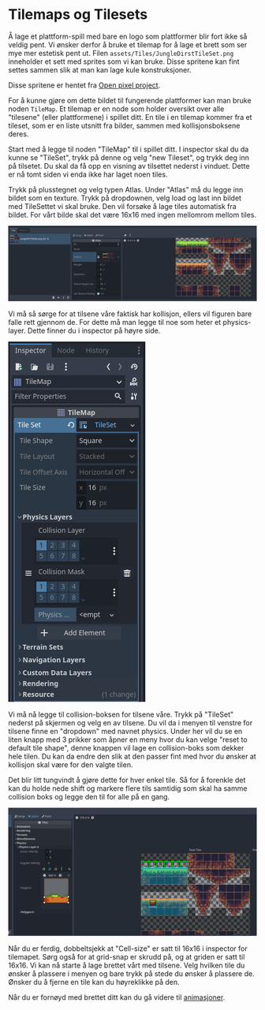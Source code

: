 # Tilemaps og Tilesets

Å lage et plattform-spill med bare en logo som plattformer blir fort
ikke så veldig pent. Vi ønsker derfor å bruke et tilemap for å lage et
brett som ser mye mer estetisk pent ut. Filen `assets/Tiles/JungleDirstTileSet.png`
inneholder et sett med sprites som vi kan bruke. Disse spritene kan fint settes
sammen slik at man kan lage kule konstruksjoner.

Disse spritene er hentet fra [Open pixel project](https://www.openpixelproject.com/).

For å kunne gjøre om dette bildet til fungerende plattformer kan man bruke noden
`TileMap`. Et tilemap er en node som holder oversikt over alle "tilesene"
(eller plattformene) i spillet ditt. En tile i en tilemap kommer fra et tileset,
som er en liste utsnitt fra bilder, sammen med kollisjonsboksene deres.

Start med å legge til noden "TileMap" til i spillet ditt. I inspector skal du
da kunne se "TileSet", trykk på denne og velg "new Tileset", og trykk deg 
inn på tilsetet. Du skal da få opp en visning av tilsettet nederst i vinduet.
Dette er nå tomt siden vi enda ikke har laget noen tiles.

Trykk på plusstegnet og velg typen Atlas. Under "Atlas" må du legge inn bildet som en
texture. Trykk på dropdownen, velg load og last inn bildet med TileSettet vi skal bruke.
Den vil forsøke å lage tiles automatisk fra bildet. For vårt bilde skal det være 16x16 med 
ingen mellomrom mellom tiles.

![Bilde av tileset](./bilder/tileset.png)

Vi må så sørge for at tilsene våre faktisk har kollisjon, ellers vil figuren bare falle
rett gjennom de. For dette må man legge til noe som heter et physics-layer. Dette finner
du i inspector på høyre side. 

![Bilde av inspector for å legge til fysikk](./bilder/tilemap-physics-layer.png)

Vi må nå legge til collision-boksen for tilsene våre. Trykk på "TileSet" nederst på skjermen
og velg en av tilsene. Du vil da i menyen til venstre for tilsene finne en "dropdown" med navnet
physics. Under her vil du se en liten knapp med 3 prikker som åpner en meny hvor du kan velge
"reset to default tile shape", denne knappen vil lage en collision-boks som dekker hele tilen.
Du kan da endre den slik at den passer fint med hvor du ønsker at kollisjon skal være for den valgte tilen.

Det blir litt tungvindt å gjøre dette for hver enkel tile. Så for å forenkle det kan du holde
nede shift og markere flere tils samtidig som skal ha samme collision boks og legge den til
for alle på en gang.

![Bilde av å legge til collision-boks](./bilder/tileset-edit-ground.png)


Når du er ferdig, dobbeltsjekk at "Cell-size" er satt til 16x16 i inspector
for tilemapet. Sørg også for at grid-snap er skrudd på, og at griden er satt til
16x16. Vi kan nå starte å lage brettet vårt med tilsene. Velg hvilken tile du
ønsker å plassere i menyen og bare trykk på stede du ønsker å plassere de.
Ønsker du å fjerne en tile kan du høyreklikke på den.

Når du er fornøyd med brettet ditt kan du gå videre til
[animasjoner](04-animasjoner.md).